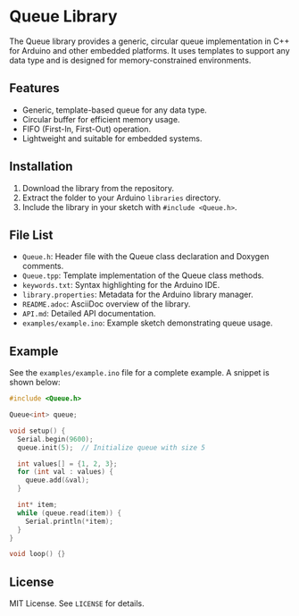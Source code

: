 # Queue Library

The Queue library provides a generic, circular queue implementation in C++ for Arduino and other embedded platforms. It uses templates to support any data type and is designed for memory-constrained environments.

## Features
- Generic, template-based queue for any data type.
- Circular buffer for efficient memory usage.
- FIFO (First-In, First-Out) operation.
- Lightweight and suitable for embedded systems.

## Installation
1. Download the library from the repository.
2. Extract the folder to your Arduino `libraries` directory.
3. Include the library in your sketch with `#include <Queue.h>`.

## File List
- `Queue.h`: Header file with the Queue class declaration and Doxygen comments.
- `Queue.tpp`: Template implementation of the Queue class methods.
- `keywords.txt`: Syntax highlighting for the Arduino IDE.
- `library.properties`: Metadata for the Arduino library manager.
- `README.adoc`: AsciiDoc overview of the library.
- `API.md`: Detailed API documentation.
- `examples/example.ino`: Example sketch demonstrating queue usage.

## Example
See the `examples/example.ino` file for a complete example. A snippet is shown below:
```cpp
#include <Queue.h>

Queue<int> queue;

void setup() {
  Serial.begin(9600);
  queue.init(5);  // Initialize queue with size 5

  int values[] = {1, 2, 3};
  for (int val : values) {
    queue.add(&val);
  }

  int* item;
  while (queue.read(item)) {
    Serial.println(*item);
  }
}

void loop() {}
```

## License
MIT License. See `LICENSE` for details.